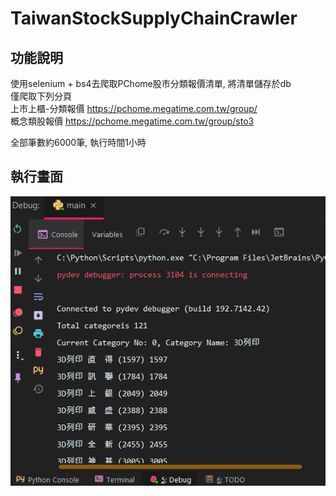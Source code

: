 # TaiwanStockSupplyChainCrawler

## 功能說明 </br>
使用selenium + bs4去爬取PChome股市分類報價清單, 將清單儲存於db</br>
僅爬取下列分頁</br>
上市上櫃-分類報價 https://pchome.megatime.com.tw/group/ </br>
概念類股報價 https://pchome.megatime.com.tw/group/sto3

全部筆數約6000筆, 執行時間1小時

## 執行畫面 
![image](https://github.com/hanyang0721/image/blob/master/Capture.PNG)
